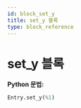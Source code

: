 ```yaml
---
id: block_set_y
title: set_y 블록
type: block_reference
---
```


# set_y 블록

**Python 문법:**
```python
Entry.set_y(%1)
```

